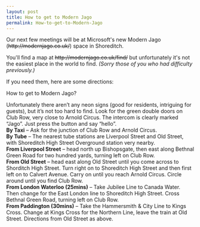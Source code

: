 ```yaml
---
layout: post
title: How to get to Modern Jago
permalink: How-to-get-to-Modern-Jago
---
```


Our next few meetings will be at Microsoft's new Modern Jago (~~http&#58;&#47;&#47;modernjago.co.uk/~~) space in Shoreditch.

You'll find a map at ~~http&#58;&#47;&#47;modernjago.co.uk/find/~~ but unfortunately it's not the easiest place in the world to find. _(Sorry those of you who had difficulty previously.)_

If you need them, here are some directions:

How to get to Modern Jago?

Unfortunately there aren’t any neon signs (good for residents, intriguing for guests), but it’s not too hard to find. Look for the green double doors on Club Row, very close to Arnold Circus. The intercom is clearly marked “Jago”. Just press the button and say “hello”.  
**By Taxi** – Ask for the junction of Club Row and Arnold Circus.  
**By Tube** – The nearest tube stations are Liverpool Street and Old Street, with Shoreditch High Street Overground station very nearby.  
**From Liverpool Street** – head north up Bishopsgate, then east along Bethnal Green Road for two hundred yards, turning left on Club Row.  
**From Old Street** – head east along Old Street until you come across to Shorditch High Street. Turn right on to Shoreditch High Street and then first left on to Calvert Avenue. Carry on until you reach Arnold Circus. Circle around until you find Club Row.  
**From London Waterloo (25mins)** – Take Jubilee Line to Canada Water. Then change for the East London line to Shoreditch High Street. Cross Bethnal Green Road, turning left on Club Row.  
**From Paddington (30mins)** – Take the Hammersmith & City Line to Kings Cross. Change at Kings Cross for the Northern Line, leave the train at Old Street. Directions from Old Street as above.
